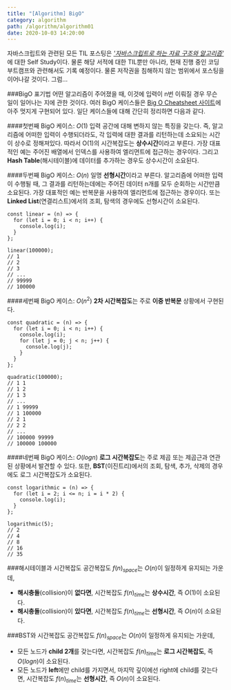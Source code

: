 ```yaml
---
title: "[Algorithm] BigO"
category: algorithm
path: /algorithm/algorithm01
date: 2020-10-03 14:20:00
---
```


자바스크립트와 관련된 모든 TIL 포스팅은 _['자바스크립트로 하는 자료 구조와 알고리즘'](https://www.kyobobook.co.kr/product/detailViewKor.laf?mallGb=KOR&ejkGb=KOR&barcode=9791161753447&orderClick=JAj)_ 에 대한 Self Study이다. 물론 해당 서적에 대한 TIL뿐만 아니라, 현재 진행 중인 코딩 부트캠프와 관련해서도 기록 예정이다. 물론 저작권을 침해하지 않는 범위에서 포스팅을 이어나갈 것이다. 그럼...

###BigO 표기법
어떤 알고리즘이 주어졌을 때, 이것에 입력이 n번 이뤄질 경우 무슨 일이 일어나는 지에 관한 것이다. 여러 BigO 케이스들은 [Big O Cheatsheet 사이트](https://www.bigocheatsheet.com/)에 아주 멋지게 구현되어 있다. 일단 케이스들에 대해 간단히 정리하면 다음과 같다.

####첫번째 BigO 케이스: $O(1)$
입력 공간에 대해 변하지 않는 특징을 갖는다. 즉, 알고리즘에 어떠한 입력이 수행되더라도, 각 입력에 대한 결과를 리턴하는데 소요되는 시간이 상수로 정해져있다. 따라서 O(1)의 시간복잡도는 **상수시간**이라고 부른다. 가장 대표적인 예는 주어진 배열에서 인덱스를 사용하여 엘리먼트에 접근하는 경우이다. 그리고 **Hash Table**(해시테이블)에 데이터를 추가하는 경우도 상수시간이 소요된다.

####두번째 BigO 케이스: $O(n)$
일명 **선형시간**이라고 부른다. 알고리즘에 어떠한 입력이 수행될 때, 그 결과를 리턴하는데에는 주어진 데이터 n개를 모두 순회하는 시간만큼 소요된다. 가장 대표적인 예는 반복문을 사용하여 엘리먼트에 접근하는 경우이다. 또는 **Linked List**(연결리스트)에서의 조회, 탐색의 경우에도 선형시간이 소요된다.

```jsx{numberLines: true}
const linear = (n) => {
  for (let i = 0; i < n; i++) {
    console.log(i);
  }
};

linear(100000);
// 1
// 2
// 3
// ...
// 99999
// 100000
```

####세번째 BigO 케이스: $O(n^2)$
**2차 시간복잡도**는 주로 **이중 반복문** 상황에서 구현된다.

```jsx{numberLines: true}
const quadratic = (n) => {
  for (let i = 0; i < n; i++) {
    console.log(i);
    for (let j = 0; j < n; j++) {
      console.log(j);
    }
  }
};

quadratic(100000);
// 1 1
// 1 2
// 1 3
// ...
// 1 99999
// 1 100000
// 2 1
// 2 2
// ...
// 100000 99999
// 100000 100000
```

####네번째 BigO 케이스: $O(log{n})$
**로그 시간복잡도**는 주로 제곱 또는 제곱근과 연관된 상황에서 발견할 수 있다. 또한, **BST**(이진트리)에서의 조회, 탐색, 추가, 삭제의 경우에도 로그 시간복잡도가 소요된다.

```jsx{numberLines: true}
const logarithmic = (n) => {
  for (let i = 2; i <= n; i = i * 2) {
    console.log(i);
  }
};

logarithmic(5);
// 2
// 4
// 8
// 16
// 35
```

###해시테이블과 시간복잡도
공간복잡도 $f(n)_{space}$는 $O(n)$이 일정하게 유지되는 가운데,

- **해시충돌**(collision)이 **없다면**, 시간복잡도 $f(n)_{time}$는 **상수시간**, 즉 $O(1)$이 소요된다.
- **해시충돌**(collision)이 **있다면**, 시간복잡도 $f(n)_{time}$는 **선형시간**, 즉 $O(n)$이 소요된다.

###BST와 시간복잡도
공간복잡도 $f(n)_{space}$는 $O(n)$이 일정하게 유지되는 가운데,

- 모든 노드가 **child 2개**를 갖는다면, 시간복잡도 $f(n)_{time}$는 **로그 시간복잡도**, 즉 $O(log{n})$이 소요된다.
- 모든 노드가 **left**에만 child를 가지면서, 마지막 깊이에선 right에 child를 갖는다면, 시간복잡도 $f(n)_{time}$는 **선형시간**, 즉 $O(n)$이 소요된다.
